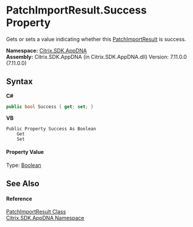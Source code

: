 # PatchImportResult.Success Property 
 

Gets or sets a value indicating whether this <a href="a49545bb-75b7-5278-83ad-78a5b21c8648">PatchImportResult</a> is success.

**Namespace:**&nbsp;[Citrix.SDK.AppDNA](index.md)<br />**Assembly:**&nbsp;Citrix.SDK.AppDNA (in Citrix.SDK.AppDNA.dll) Version: 7.11.0.0 (7.11.0.0)

## Syntax

**C#**
```csharp
public bool Success { get; set; }
```

**VB**
```vbnet
Public Property Success As Boolean
	Get
	Set
```


#### Property Value
Type: <a href="http://msdn2.microsoft.com/en-us/library/a28wyd50" target="_blank">Boolean</a>

## See Also


#### Reference
<a href="a49545bb-75b7-5278-83ad-78a5b21c8648">PatchImportResult Class</a><br /><a href="fe2d265b-410b-8b11-1eb4-a790e0b062bf">Citrix.SDK.AppDNA Namespace</a><br />